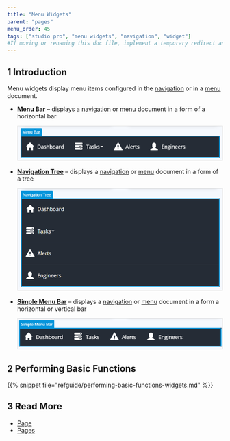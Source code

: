 ```yaml
---
title: "Menu Widgets"
parent: "pages"
menu_order: 45
tags: ["studio pro", "menu widgets", "navigation", "widget"]
#If moving or renaming this doc file, implement a temporary redirect and let the respective team know they should update the URL in the product. See Mapping to Products for more details.
---
```


## 1 Introduction

Menu widgets display menu items configured in the [navigation](navigation) or in a [menu](menu) document.

* [**Menu Bar**](menu-bar) – displays a [navigation](navigation) or [menu](menu) document in a form of a horizontal bar

    ![Menu Bar Example](attachments/menu-widgets/menu-bar-example.png)

* [**Navigation Tree**](navigation-tree) – displays a [navigation](navigation) or [menu](menu) document in a form of a tree

    ![Navigation Tree Example](attachments/menu-widgets/navigation-tree-example.png)

* [**Simple Menu Bar**](simple-menu-bar) – displays a [navigation](navigation) or [menu](menu) document in a form a horizontal or vertical bar 

    ![Simple Menu Bar Example](attachments/menu-widgets/simple-menu-bar-example.png)

## 2 Performing Basic Functions

{{% snippet file="refguide/performing-basic-functions-widgets.md" %}}

## 3 Read More

* [Page](page)
* [Pages](pages)